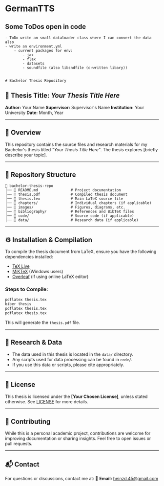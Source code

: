 # GermanTTS



## Some ToDos open in code

    - ToDo write an small dataloader class where I can convert the data also
    - write an environment.yml
        - current packages for env:
            - jax
            - flax
            - datasets
            - soundfile (also libsndfile (c-written libary))


    # Bachelor Thesis Repository

## 📖 Thesis Title: *Your Thesis Title Here*

**Author:** Your Name
**Supervisor:** Supervisor's Name
**Institution:** Your University
**Date:** Month, Year

---

## 📜 Overview
This repository contains the source files and research materials for my Bachelor's thesis titled *"Your Thesis Title Here"*. The thesis explores [briefly describe your topic].

---

## 📂 Repository Structure

```
📁 bachelor-thesis-repo
│── 📄 README.md               # Project documentation
│── 📄 thesis.pdf              # Compiled thesis document
│── 📄 thesis.tex              # Main LaTeX source file
│── 📁 chapters/               # Individual chapters (if applicable)
│── 📁 images/                 # Figures, diagrams, etc.
│── 📁 bibliography/           # References and BibTeX files
│── 📁 code/                   # Source code (if applicable)
│── 📁 data/                   # Research data (if applicable)
```

---

## ⚙️ Installation & Compilation
To compile the thesis document from LaTeX, ensure you have the following dependencies installed:

- [TeX Live](https://www.tug.org/texlive/)
- [MiKTeX](https://miktex.org/) (Windows users)
- [Overleaf](https://www.overleaf.com/) (if using online LaTeX editor)

### Steps to Compile:
```bash
pdflatex thesis.tex
biber thesis
pdflatex thesis.tex
pdflatex thesis.tex
```
This will generate the `thesis.pdf` file.

---

## 🔬 Research & Data
- The data used in this thesis is located in the `data/` directory.
- Any scripts used for data processing can be found in `code/`.
- If you use this data or scripts, please cite appropriately.

---

## 📜 License
This thesis is licensed under the **[Your Chosen License]**, unless stated otherwise. See [LICENSE](LICENSE) for more details.

---

## 🤝 Contributing
While this is a personal academic project, contributions are welcome for improving documentation or sharing insights. Feel free to open issues or pull requests.

---

## 📬 Contact
For questions or discussions, contact me at:
📧 **Email:** heinzd.45@gmail.com
